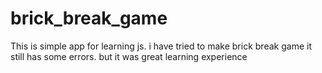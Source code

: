 # brick_break_game

This is simple app for learning js. i have tried to make brick break game it still has some errors. but it was great learning experience